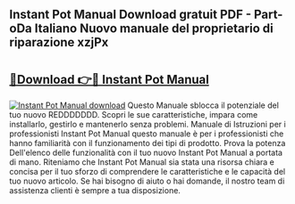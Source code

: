 ## Instant Pot Manual Download gratuit PDF - Part-oDa Italiano Nuovo manuale del proprietario di riparazione xzjPx

# <h2><a href="http://df97ye.blite.top/?on=Instant+Pot+Manual">🔗Download 👉🔴 Instant Pot Manual</a></h2>

[![Instant Pot Manual download](https://i.imgur.com/lujVjoI.png)](http://df97ye.blite.top/?on=Instant+Pot+Manual)
Questo Manuale sblocca il potenziale del tuo nuovo REDDDDDDD. Scopri le sue caratteristiche, impara come installarlo, gestirlo e mantenerlo senza problemi. Manuale di Istruzioni per i professionisti Instant Pot Manual questo manuale è per i professionisti che hanno familiarità con il funzionamento dei tipi di prodotto. Prova la potenza Dell'elenco delle funzionalità con il tuo nuovo Instant Pot Manual a portata di mano. Riteniamo che Instant Pot Manual sia stata una risorsa chiara e concisa per il tuo sforzo di comprendere le caratteristiche e le capacità del tuo nuovo articolo. Se hai bisogno di aiuto o hai domande, il nostro team di assistenza clienti è sempre a tua disposizione.
